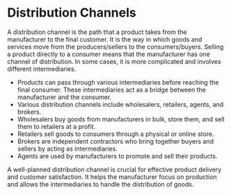 # Distribution Channels

A distribution channel is the path that a product takes from the manufacturer to the final customer. It is the way in which goods and services move from the producers/sellers to the consumers/buyers. Selling a product directly to a consumer means that the manufacturer has one channel of distribution. In some cases, it is more complicated and involves different intermediaries.

* Products can pass through various intermediaries before reaching the final consumer. These intermediaries act as a bridge between the manufacturer and the consumer.
* Various distribution channels include wholesalers, retailers, agents, and brokers. 
* Wholesalers buy goods from manufacturers in bulk, store them, and sell them to retailers at a profit. 
* Retailers sell goods to consumers through a physical or online store. 
* Brokers are independent contractors who bring together buyers and sellers by acting as intermediaries. 
* Agents are used by manufacturers to promote and sell their products.

A well-planned distribution channel is crucial for effective product delivery and customer satisfaction. It helps the manufacturer focus on production and allows the intermediaries to handle the distribution of goods.

